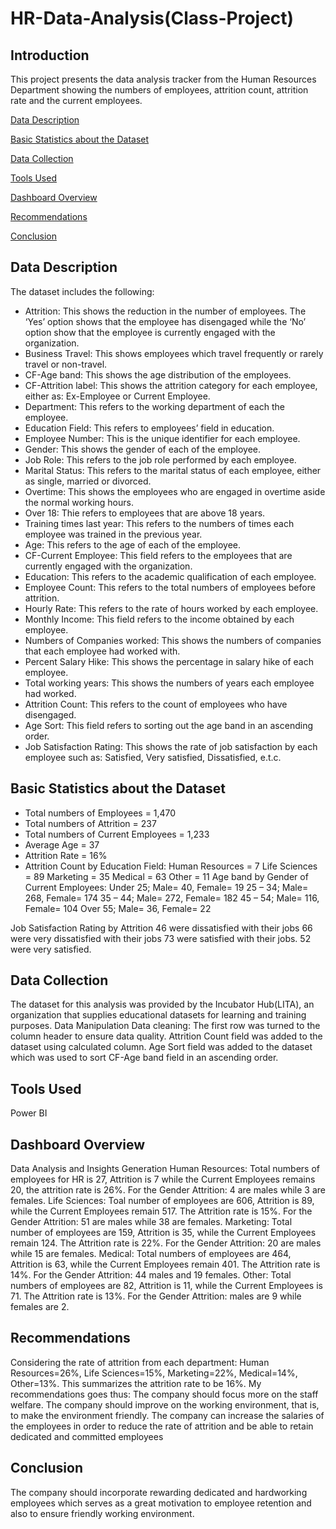 # HR-Data-Analysis(Class-Project)

## Introduction
This project presents the data analysis tracker from the Human Resources Department showing the numbers of employees, attrition count, attrition rate and the current employees.

[Data Description](#Data-Description)

[Basic Statistics about the Dataset](#Basic-Statistics-about-the-Dataset)

[Data Collection](#Data-Collection)

[Tools Used](#Tools-Used)

[Dashboard Overview](#Dashboard-Overview)

[Recommendations](#Recommendations)

[Conclusion](#Conclusion)



## Data Description
The dataset includes the following:
- Attrition: This shows the reduction in the number of employees. The ‘Yes’ option shows that the employee has disengaged while the ‘No’ option show that the employee is currently engaged with the organization.  
- Business Travel: This shows employees which travel frequently or rarely travel or non-travel.
- CF-Age band: This shows the age distribution of the employees.
- CF-Attrition label: This shows the attrition category for each employee, either as: Ex-Employee or Current Employee.
- Department: This refers to the working department of each the employee.
- Education Field: This refers to employees’ field in education.
- Employee Number: This is the unique identifier for each employee.
- Gender: This shows the gender of each of the employee.
- Job Role: This refers to the job role performed by each employee.
- Marital Status: This refers to the marital status of each employee, either as single, married or divorced.
- Overtime: This shows the employees who are engaged in overtime aside the normal working hours.
- Over 18: Thie refers to employees that are above 18 years.
- Training times last year: This refers to the numbers of times each employee was trained in the previous year.
- Age: This refers to the age of each of the employee.
- CF-Current Employee: This field refers to the employees that are currently engaged with the organization.
- Education: This refers to the academic qualification of each employee.
- Employee Count: This refers to the total numbers of employees before attrition.
- Hourly Rate: This refers to the rate of hours worked by each employee.
- Monthly Income: This field refers to the income obtained by each employee.
- Numbers of Companies worked: This shows the numbers of companies that each employee had worked with.
- Percent Salary Hike: This shows the percentage in salary hike of each employee.
- Total working years: This shows the numbers of years each employee had worked.
- Attrition Count: This refers to the count of employees who have disengaged.
- Age Sort: This field refers to sorting out the age band in an ascending order.
- Job Satisfaction Rating: This shows the rate of job satisfaction by each employee such as: Satisfied, Very satisfied, Dissatisfied, e.t.c.

## Basic Statistics about the Dataset
- Total numbers of Employees = 1,470
- Total numbers of Attrition = 237
- Total numbers of Current Employees = 1,233
- Average Age = 37
- Attrition Rate = 16%
- Attrition Count by Education Field:
Human Resources = 7
Life Sciences = 89
Marketing = 35
Medical = 63
Other = 11
Age band by Gender of Current Employees:
Under 25; Male= 40, Female= 19
25 – 34; Male= 268, Female= 174
35 – 44; Male= 272, Female= 182
45 – 54; Male= 116, Female= 104
Over 55; Male= 36, Female= 22


Job Satisfaction Rating by Attrition
46 were dissatisfied with their jobs
66 were very dissatisfied with their jobs
73 were satisfied with their jobs.
52 were very satisfied.

## Data Collection
The dataset for this analysis was provided by the Incubator Hub(LITA), an organization that supplies educational datasets for learning and training purposes.
Data Manipulation
Data cleaning:
The first row was turned to the column header to ensure data quality.
Attrition Count field was added to the dataset using calculated column.
Age Sort field was added to the dataset which was used to sort CF-Age band field in an ascending order.

## Tools Used
Power BI

## Dashboard Overview

Data Analysis and Insights Generation
Human Resources: Total numbers of employees for HR is 27, Attrition is 7 while the Current Employees remains 20, the attrition rate is 26%. For the Gender Attrition: 4 are males while 3 are females.
Life Sciences: Toal number of employees are 606, Attrition is 89, while the Current Employees remain 517. The Attrition rate is 15%. For the Gender Attrition: 51 are males while 38 are females.
Marketing: Total number of employees are 159, Attrition is 35, while the Current Employees remain 124. The Attrition rate is 22%. For the Gender Attrition: 20 are males while 15 are females.
Medical: Total numbers of employees are 464, Attrition is 63, while the Current Employees remain 401.
The Attrition rate is 14%. For the Gender Attrition: 44 males and 19 females.
Other: Total numbers of employees are 82, Attrition is 11, while the Current Employees is 71. The Attrition rate is 13%. For the Gender Attrition: males are 9 while females are 2.
## Recommendations
Considering the rate of attrition from each department: 
Human Resources=26%, Life Sciences=15%, Marketing=22%, Medical=14%, Other=13%. This summarizes the attrition rate to be 16%. My recommendations goes thus:
The company should focus more on the staff welfare.
The company should improve on the working environment, that is, to make the environment friendly.
The company can increase the salaries of the employees in order to reduce the rate of attrition and be able to retain dedicated and committed employees
## Conclusion
The company should incorporate rewarding dedicated and hardworking employees which serves as a great motivation to employee retention and also to ensure friendly working environment.












